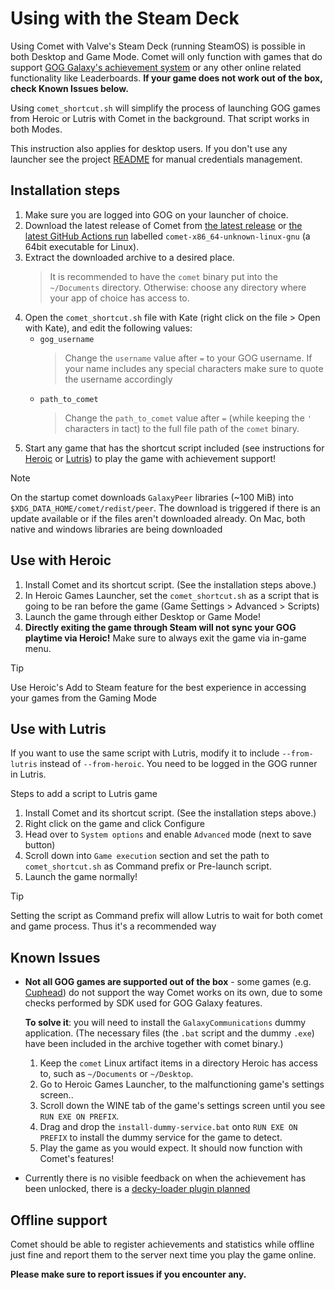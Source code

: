 # Using with the Steam Deck

Using Comet with Valve's Steam Deck (running SteamOS) is possible in both Desktop and Game Mode. Comet will only function with games that do support [GOG Galaxy's achievement system](https://www.gog.com/en/games?features=achievements) or any other online related functionality like Leaderboards. **If your game does not work out of the box, check Known Issues below.**

Using `comet_shortcut.sh` will simplify the process of launching GOG games from Heroic or Lutris with Comet in the background. That script works in both Modes.

This instruction also applies for desktop users. If you don't use any launcher see the project [README](https://github.com/imLinguin/comet#via-gogdl-cli) for manual credentials management.


## Installation steps

1. Make sure you are logged into GOG on your launcher of choice.
2. Download the latest release of Comet from [the latest release](https://github.com/imLinguin/comet/releases/latest) or [the latest GitHub Actions run](https://github.com/imLinguin/comet/actions/workflows/build.yml) labelled `comet-x86_64-unknown-linux-gnu` (a 64bit executable for Linux).
3. Extract the downloaded archive to a desired place.
   > It is recommended to have the `comet` binary put into the `~/Documents` directory. Otherwise: choose any directory where your app of choice has access to.
4. Open the `comet_shortcut.sh` file with Kate (right click on the file > Open with Kate), and edit the following values:
    - `gog_username`
        > Change the `username` value after `=` to your GOG username. If your name includes any special characters make sure to quote the username accordingly
    - `path_to_comet`
        > Change the `path_to_comet` value after `=` (while keeping the `'` characters in tact) to the full file path of the `comet` binary.
5. Start any game that has the shortcut script included (see instructions for [Heroic](#use-with-heroic) or [Lutris](#use-with-lutris)) to play the game with achievement support!

> [!NOTE]
> On the startup comet downloads `GalaxyPeer` libraries (~100 MiB) into `$XDG_DATA_HOME/comet/redist/peer`.
> The download is triggered if there is an update available or if the files aren't downloaded already. 
> On Mac, both native and windows libraries are being downloaded


## Use with Heroic 
1. Install Comet and its shortcut script. (See the installation steps above.)
2. In Heroic Games Launcher, set the `comet_shortcut.sh` as a script that is going to be ran before the game (Game Settings > Advanced > Scripts)
4. Launch the game through either Desktop or Game Mode!
5. **Directly exiting the game through Steam will not sync your GOG playtime via Heroic!** Make sure to always exit the game via in-game menu.

> [!TIP] 
> Use Heroic's Add to Steam feature for the best experience
> in accessing your games from the Gaming Mode

## Use with Lutris

If you want to use the same script with Lutris, modify it to include `--from-lutris` instead of `--from-heroic`. You need to be logged in the GOG runner in Lutris.

Steps to add a script to Lutris game

1. Install Comet and its shortcut script. (See the installation steps above.)
2. Right click on the game and click Configure
3. Head over to `System options` and enable `Advanced` mode (next to save button)
4. Scroll down into `Game execution` section and set the path to `comet_shortcut.sh` as Command prefix or Pre-launch script.
5. Launch the game normally!

> [!TIP] 
> Setting the script as Command prefix will allow Lutris to wait for both comet and game process.
> Thus it's a recommended way

## Known Issues

- **Not all GOG games are supported out of the box** - some games (e.g. [Cuphead](https://www.gog.com/game/cuphead)) do not support the way Comet works on its own, due to some checks performed by SDK used for GOG Galaxy features. 
  
  **To solve it**: you will need to install the `GalaxyCommunications` dummy application. (The necessary files (the `.bat` script and the dummy `.exe`) have been included in the archive together with comet binary.)

  1. Keep the `comet` Linux artifact items in a directory Heroic has access to, such as `~/Documents` or `~/Desktop`.
  2. Go to Heroic Games Launcher, to the malfunctioning game's settings screen..
  3. Scroll down the WINE tab of the game's settings screen until you see `RUN EXE ON PREFIX`.
  4. Drag and drop the `install-dummy-service.bat` onto `RUN EXE ON PREFIX` to install the dummy service for the game to detect.
  5. Play the game as you would expect. It should now function with Comet's features!

- Currently there is no visible feedback on when the achievement has been unlocked, there is a [decky-loader plugin planned](https://github.com/imLinguin/comet/issues/18)

## Offline support

Comet should be able to register achievements and statistics while offline just fine and report them to the server next time you play the game online.  

**Please make sure to report issues if you encounter any.**


